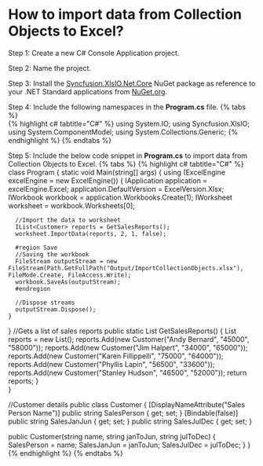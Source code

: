 # How to import data from Collection Objects to Excel?

Step 1: Create a new C# Console Application project.

Step 2: Name the project.

Step 3: Install the [Syncfusion.XlsIO.Net.Core](https://www.nuget.org/packages/Syncfusion.XlsIO.Net.Core) NuGet package as reference to your .NET Standard applications from [NuGet.org](https://www.nuget.org).

Step 4: Include the following namespaces in the **Program.cs** file.
{% tabs %}  
{% highlight c# tabtitle="C#" %}
using System.IO;
using Syncfusion.XlsIO;
using System.ComponentModel;
using System.Collections.Generic;
{% endhighlight %}
{% endtabs %}  

Step 5: Include the below code snippet in **Program.cs** to import data from Collection Objects to Excel.
{% tabs %}
{% highlight c# tabtitle="C#" %}
class Program
{
  static void Main(string[] args)
  {
    using (ExcelEngine excelEngine = new ExcelEngine())
    {
      IApplication application = excelEngine.Excel;
      application.DefaultVersion = ExcelVersion.Xlsx;
      IWorkbook workbook = application.Workbooks.Create(1);
      IWorksheet worksheet = workbook.Worksheets[0];

      //Import the data to worksheet
      IList<Customer> reports = GetSalesReports();
      worksheet.ImportData(reports, 2, 1, false);

      #region Save
      //Saving the workbook
      FileStream outputStream = new FileStream(Path.GetFullPath("Output/ImportCollectionObjects.xlsx"), FileMode.Create, FileAccess.Write);
      workbook.SaveAs(outputStream);
      #endregion

      //Dispose streams
      outputStream.Dispose();
    }
  }
  //Gets a list of sales reports
  public static List<Customer> GetSalesReports()
  {
    List<Customer> reports = new List<Customer>();
    reports.Add(new Customer("Andy Bernard", "45000", "58000"));
    reports.Add(new Customer("Jim Halpert", "34000", "65000"));
    reports.Add(new Customer("Karen Fillippelli", "75000", "64000"));
    reports.Add(new Customer("Phyllis Lapin", "56500", "33600"));
    reports.Add(new Customer("Stanley Hudson", "46500", "52000"));
    return reports;
  }        
}

//Customer details
public class Customer
{
  [DisplayNameAttribute("Sales Person Name")]
  public string SalesPerson { get; set; }
  [Bindable(false)]
  public string SalesJanJun { get; set; }
  public string SalesJulDec { get; set; }

  public Customer(string name, string janToJun, string julToDec)
  {
    SalesPerson = name;
    SalesJanJun = janToJun;
    SalesJulDec = julToDec;
  }
}
{% endhighlight %}
{% endtabs %}